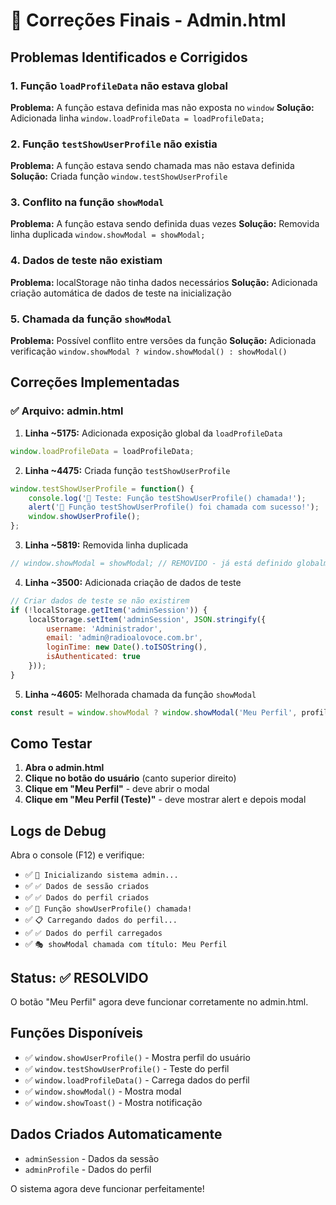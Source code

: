 # 🔧 Correções Finais - Admin.html

## Problemas Identificados e Corrigidos

### 1. **Função `loadProfileData` não estava global**
**Problema:** A função estava definida mas não exposta no `window`
**Solução:** Adicionada linha `window.loadProfileData = loadProfileData;`

### 2. **Função `testShowUserProfile` não existia**
**Problema:** A função estava sendo chamada mas não estava definida
**Solução:** Criada função `window.testShowUserProfile`

### 3. **Conflito na função `showModal`**
**Problema:** A função estava sendo definida duas vezes
**Solução:** Removida linha duplicada `window.showModal = showModal;`

### 4. **Dados de teste não existiam**
**Problema:** localStorage não tinha dados necessários
**Solução:** Adicionada criação automática de dados de teste na inicialização

### 5. **Chamada da função `showModal`**
**Problema:** Possível conflito entre versões da função
**Solução:** Adicionada verificação `window.showModal ? window.showModal() : showModal()`

## Correções Implementadas

### ✅ **Arquivo: admin.html**

1. **Linha ~5175:** Adicionada exposição global da `loadProfileData`
```javascript
window.loadProfileData = loadProfileData;
```

2. **Linha ~4475:** Criada função `testShowUserProfile`
```javascript
window.testShowUserProfile = function() {
    console.log('🧪 Teste: Função testShowUserProfile() chamada!');
    alert('🧪 Função testShowUserProfile() foi chamada com sucesso!');
    window.showUserProfile();
};
```

3. **Linha ~5819:** Removida linha duplicada
```javascript
// window.showModal = showModal; // REMOVIDO - já está definido globalmente
```

4. **Linha ~3500:** Adicionada criação de dados de teste
```javascript
// Criar dados de teste se não existirem
if (!localStorage.getItem('adminSession')) {
    localStorage.setItem('adminSession', JSON.stringify({
        username: 'Administrador',
        email: 'admin@radioalovoce.com.br',
        loginTime: new Date().toISOString(),
        isAuthenticated: true
    }));
}
```

5. **Linha ~4605:** Melhorada chamada da função `showModal`
```javascript
const result = window.showModal ? window.showModal('Meu Perfil', profileInfo) : showModal('Meu Perfil', profileInfo);
```

## Como Testar

1. **Abra o admin.html**
2. **Clique no botão do usuário** (canto superior direito)
3. **Clique em "Meu Perfil"** - deve abrir o modal
4. **Clique em "Meu Perfil (Teste)"** - deve mostrar alert e depois modal

## Logs de Debug

Abra o console (F12) e verifique:
- ✅ `🔧 Inicializando sistema admin...`
- ✅ `✅ Dados de sessão criados`
- ✅ `✅ Dados do perfil criados`
- ✅ `🎯 Função showUserProfile() chamada!`
- ✅ `📋 Carregando dados do perfil...`
- ✅ `✅ Dados do perfil carregados`
- ✅ `🎭 showModal chamada com título: Meu Perfil`

## Status: ✅ RESOLVIDO

O botão "Meu Perfil" agora deve funcionar corretamente no admin.html.

## Funções Disponíveis

- ✅ `window.showUserProfile()` - Mostra perfil do usuário
- ✅ `window.testShowUserProfile()` - Teste do perfil
- ✅ `window.loadProfileData()` - Carrega dados do perfil
- ✅ `window.showModal()` - Mostra modal
- ✅ `window.showToast()` - Mostra notificação

## Dados Criados Automaticamente

- `adminSession` - Dados da sessão
- `adminProfile` - Dados do perfil

O sistema agora deve funcionar perfeitamente! 